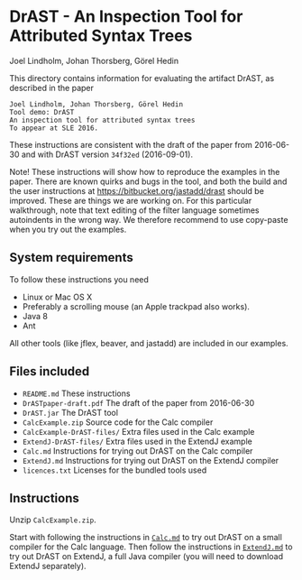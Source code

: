 # DrAST - An Inspection Tool for Attributed Syntax Trees
Joel Lindholm, Johan Thorsberg, Görel Hedin

This directory contains information for evaluating the artifact DrAST, as described in the paper

    Joel Lindholm, Johan Thorsberg, Görel Hedin
    Tool demo: DrAST
    An inspection tool for attributed syntax trees
    To appear at SLE 2016.

These instructions are consistent with the draft of the paper from 2016-06-30 and with DrAST version `34f32ed` (2016-09-01).

Note! These instructions will show how to reproduce the examples in the paper. There are known quirks and bugs in the tool, and both the build and the user instructions at https://bitbucket.org/jastadd/drast should be improved. These are things we are working on. For this particular walkthrough, note that text editing of the filter language sometimes autoindents in the wrong way. We therefore recommend to use copy-paste when you try out the examples.

## System requirements ##

To follow these instructions you need

* Linux or Mac OS X
* Preferably a scrolling mouse (an Apple trackpad also works).
* Java 8
* Ant

All other tools (like jflex, beaver, and jastadd) are included in our examples.

## Files included ##

* `README.md` These instructions
* `DrASTpaper-draft.pdf` The draft of the paper from 2016-06-30
* `DrAST.jar` The DrAST tool
* `CalcExample.zip` Source code for the Calc compiler
* `CalcExample-DrAST-files/` Extra files used in the Calc example
* `ExtendJ-DrAST-files/` Extra files used in the ExtendJ example
* `Calc.md` Instructions for trying out DrAST on the Calc compiler
* `ExtendJ.md` Instructions for trying out DrAST on the ExtendJ compiler
* `licences.txt` Licenses for the bundled tools used

## Instructions ##

Unzip `CalcExample.zip`.

Start with following the instructions in [`Calc.md`](Calc.md) to try out DrAST on a small compiler for the Calc language. Then follow the instructions in [`ExtendJ.md`](ExtendJ.md) to try out DrAST on ExtendJ, a full Java compiler (you will need to download ExtendJ separately).
